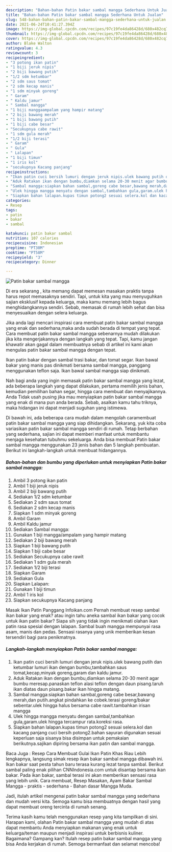 ```yaml
---
description: "Bahan-bahan Patin bakar sambal mangga Sederhana Untuk Jualan"
title: "Bahan-bahan Patin bakar sambal mangga Sederhana Untuk Jualan"
slug: 548-bahan-bahan-patin-bakar-sambal-mangga-sederhana-untuk-jualan
date: 2021-06-24T10:41:27.394Z
image: https://img-global.cpcdn.com/recipes/97c19fe4da86428d/680x482cq70/patin-bakar-sambal-mangga-foto-resep-utama.jpg
thumbnail: https://img-global.cpcdn.com/recipes/97c19fe4da86428d/680x482cq70/patin-bakar-sambal-mangga-foto-resep-utama.jpg
cover: https://img-global.cpcdn.com/recipes/97c19fe4da86428d/680x482cq70/patin-bakar-sambal-mangga-foto-resep-utama.jpg
author: Blake Walton
ratingvalue: 4.3
reviewcount: 3
recipeingredient:
- "3 potong ikan patin"
- "1 biji jeruk nipis"
- "2 biji bawang putih"
- "1/2 sdm ketumbar"
- "2 sdm saus tomat"
- "2 sdm kecap manis"
- "1 sdm minyak goreng"
- " Garam"
- " Kaldu jamur"
- " Sambal mangga"
- "1 biji manggaampalam yang hampir matang"
- "2 biji bawang merah"
- "1 biji bawang putih"
- "1 biji cabe besar"
- "Secukupnya cabe rawit"
- "1 sdm gula merah"
- "1/2 biji terasi"
- " Garam"
- " Gula"
- " Lalapan"
- "1 biji timun"
- "1 iris kol"
- "secukupnya Kacang panjang"
recipeinstructions:
- "Ikan patin cuci bersih lumuri dengan jeruk nipis.ulek bawang putih dan ketumbar lumuri ikan dengan bumbu,tambahkan saus tomat,kecap,minyak goreng,garam dan kaldu jamur."
- "Aduk Ratakan ikan dengan bumbu,diamkan selama 20-30 menit agar bumbu meresap.panaskan teflon alasi teflon dengan daun pisang.taruh ikan diatas daun pisang.bakar ikan hingga matang."
- "Sambal mangga:siapkan bahan sambal,goreng cabe besar,bawang merah,dan putih.angkat pindahkan ke cobek.terasi goreng/bakar sebentar.ulek hingga halus bersama cabe rawit.tambahkan irisan mangga"
- "Ulek hingga mangga menyatu dengan sambal,tambahkan gula,garam.ulek hingga tercampur rata.koreksi rasa."
- "Siapkan bahan lalapan.kupas timun potong2 sesuai selera.kol dan kacang panjang cuci bersih potong2.bahan sayuran digunakan sesuai keperluan saja sisanya bisa disimpan untuk pemakaian berikutnya.sajikan dipiring bersama ikan patin dan sambal mangga."
categories:
- Resep
tags:
- patin
- bakar
- sambal

katakunci: patin bakar sambal 
nutrition: 107 calories
recipecuisine: Indonesian
preptime: "PT30M"
cooktime: "PT58M"
recipeyield: "3"
recipecategory: Dinner

---
```



![Patin bakar sambal mangga](https://img-global.cpcdn.com/recipes/97c19fe4da86428d/680x482cq70/patin-bakar-sambal-mangga-foto-resep-utama.jpg)

Di era  sekarang , kita memang dapat memesan masakan praktis tanpa harus repot memasaknya sendiri. Tapi, untuk kita yang mau menyuguhkan sajian eksklusif kepada keluarga, maka kamu memang lebih bagus menghidangkannya sendiri. Sebab, memasak di rumah lebih sehat dan bisa menyesuaikan dengan selera keluarga.

Jika anda lagi mencari inspirasi cara membuat patin bakar sambal mangga yang enak dan sederhana,maka anda sudah berada di tempat yang tepat. Cara membuat patin bakar sambal mangga  sebenarnya mudah dilakukan jika kita mengerjakannya dengan langkah yang tepat. Tapi, kamu jangan khawatir akan gagal dalam membuatnya 
sebab di artikel ini kami akan mengulas patin bakar sambal mangga dengan tepat.  

Ikan patin bakar dengan sambal trasi bakar, dan tomat segar. Ikan bawal bakar yang manis pas dinikmati bersama sambal mangga, panggang menggunakan teflon saja. Ikan bawal sambal mangga siap dinikmati.

Nah bagi anda yang ingin memasak patin bakar sambal mangga yang lezat, ada beberapa langkah yang dapat dilakukan, pertama memilih jenis bahan, kemudian pemilihan bahan segar, hingga cara membuat dan menyajikannya. Anda Tidak usah pusing jika mau menyiapkan patin bakar sambal mangga yang enak di mana pun anda berada. Sebab, asalkan kamu  tahu triknya, maka hidangan ini dapat menjadi suguhan yang istimewa.

Di bawah ini, ada beberapa cara mudah dalam mengolah caramembuat patin bakar sambal mangga yang siap dihidangkan. Sekarang, yuk kita coba variasikan patin bakar sambal mangga sendiri di rumah. Tetap berbahan yang sederhana, sajian ini dapat memberi manfaat untuk membantu menjaga kesehatan tubuhmu sekeluarga. Anda bisa membuat Patin bakar sambal mangga menggunakan 23 jenis bahan dan 5 langkah pembuatan. Berikut ini langkah-langkah untuk membuat hidangannya.

<!--inarticleads1-->

##### Bahan-bahan dan bumbu yang diperlukan untuk menyiapkan Patin bakar sambal mangga:

1. Ambil 3 potong ikan patin
1. Ambil 1 biji jeruk nipis
1. Ambil 2 biji bawang putih
1. Sediakan 1/2 sdm ketumbar
1. Sediakan 2 sdm saus tomat
1. Sediakan 2 sdm kecap manis
1. Siapkan 1 sdm minyak goreng
1. Ambil  Garam
1. Ambil  Kaldu jamur
1. Sediakan  Sambal mangga:
1. Gunakan 1 biji mangga/ampalam yang hampir matang
1. Sediakan 2 biji bawang merah
1. Siapkan 1 biji bawang putih
1. Siapkan 1 biji cabe besar
1. Sediakan Secukupnya cabe rawit
1. Sediakan 1 sdm gula merah
1. Sediakan 1/2 biji terasi
1. Siapkan  Garam
1. Sediakan  Gula
1. Siapkan  Lalapan:
1. Gunakan 1 biji timun
1. Ambil 1 iris kol
1. Siapkan secukupnya Kacang panjang


Masak Ikan Patin Panggang Infoikan.com Pernah membuat resep sambal ikan bakar yang enak? atau ingin tahu aneka sambal ikan bakar yang cocok untuk ikan patin bakar? Siapa sih yang tidak ingin menikmati olahan ikan patin rasa spesial dengan lalapan. Sambal buah mangga mempunyai rasa asam, manis dan pedas. Sensasi rasanya yang unik memberikan kesan tersendiri bagi para penikmatnya. 

<!--inarticleads2-->

##### Langkah-langkah menyiapkan Patin bakar sambal mangga:

1. Ikan patin cuci bersih lumuri dengan jeruk nipis.ulek bawang putih dan ketumbar lumuri ikan dengan bumbu,tambahkan saus tomat,kecap,minyak goreng,garam dan kaldu jamur.
1. Aduk Ratakan ikan dengan bumbu,diamkan selama 20-30 menit agar bumbu meresap.panaskan teflon alasi teflon dengan daun pisang.taruh ikan diatas daun pisang.bakar ikan hingga matang.
1. Sambal mangga:siapkan bahan sambal,goreng cabe besar,bawang merah,dan putih.angkat pindahkan ke cobek.terasi goreng/bakar sebentar.ulek hingga halus bersama cabe rawit.tambahkan irisan mangga
1. Ulek hingga mangga menyatu dengan sambal,tambahkan gula,garam.ulek hingga tercampur rata.koreksi rasa.
1. Siapkan bahan lalapan.kupas timun potong2 sesuai selera.kol dan kacang panjang cuci bersih potong2.bahan sayuran digunakan sesuai keperluan saja sisanya bisa disimpan untuk pemakaian berikutnya.sajikan dipiring bersama ikan patin dan sambal mangga.


Baca Juga : Resep Cara Membuat Gulai Ikan Patin Khas Riau Lebih lengkapnya, langsung simak resep ikan bakar sambal mangga dibawah ini. Ikan bakar saat pesta tahun baru terasa kurang lezat tanpa sambal. Berikut sambal paling enak pilihan CNNIndonesia.com untuk disantap bersama ikan bakar. Pada ikan bakar, sambal terasi ini akan memberikan sensasi rasa yang lebih unik. Cara membuat, Resep Masakan, Ayam Bakar Sambal Mangga - praktis - sederhana - Bahan dasar Mangga Muda. 

Jadi, itulah artikel mengenai  patin bakar sambal mangga  yang sederhana dan mudah versi kita. Semoga kamu bisa membuatnya dengan hasil yang dapat membuat oreng tercinta di rumah senang. 

Terima kasih kamu telah menggunakan resep yang kita tampilkan di sini. Harapan kami, olahan  Patin bakar sambal mangga yang mudah di atas dapat membantu Anda menyiapkan makanan yang enak untuk keluarga/teman maupun menjadi inspirasi untuk berbisnis kuliner. Bagaimana? Gampang kan? Itulah resep patin bakar sambal mangga yang bisa Anda kerjakan di rumah. Semoga bermanfaat dan selamat mencoba!

